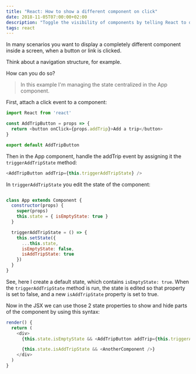 ```yaml
---
title: "React: How to show a different component on click"
date: 2018-11-05T07:00:00+02:00
description: "Toggle the visibility of components by telling React to display another component when you click something"
tags: react
---
```


In many scenarios you want to display a completely different component inside a screen, when a button or link is clicked.

Think about a navigation structure, for example.

How can you do so?

> In this example I'm managing the state centralized in the App component.

First, attach a click event to a component:

```js
import React from 'react'

const AddTripButton = props => {
  return <button onClick={props.addTrip}>Add a trip</button>
}

export default AddTripButton
```

Then in the App component, handle the addTrip event by assigning it the `triggerAddTripState` method:

```js
<AddTripButton addTrip={this.triggerAddTripState} />
```

In `triggerAddTripState` you edit the state of the component:

```js

class App extends Component {
  constructor(props) {
    super(props)
    this.state = { isEmptyState: true }
  }

  triggerAddTripState = () => {
    this.setState({
      ...this.state,
      isEmptyState: false,
      isAddTripState: true
    })
  }
}
```

See, here I create a default state, which contains `isEmptyState: true`. When the `triggerAddTripState` method is run, the state is edited so that property is set to false, and a new `isAddTripState` property is set to true.

Now in the JSX we can use those 2 state properties to show and hide parts of the component by using this syntax:

```js
render() {
  return (
    <div>
      {this.state.isEmptyState && <AddTripButton addTrip={this.triggerAddTripState} />}

      {this.state.isAddTripState && <AnotherComponent />}
    </div>
  )
}
```